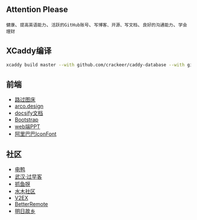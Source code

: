 ## Attention Please

`健康`、`提高英语能力`、`活跃的GitHub账号`、`写博客、开源、写文档`、`良好的沟通能力`、`学会理财`

## XCaddy编译

```sh
xcaddy build master --with github.com/crackeer/caddy-database --with github.com/crackeer/caddy-upload2dir
```

## 前端

- <a href="https://imgse.com" target="_blank" class="large">路过图床</a>
- <a href="https://arco.design/" target="_blank">arco.design</a>
- <a href="https://docsify.js.org/#/" target="_blank">docsify文档</a>
- <a href="https://v3.bootcss.com/getting-started/" target="_blank" class="large">Bootstrap</a>
- <a href="https://nodeppt.js.org/" target="_blank">web端PPT</a>
- <a href="https://www.iconfont.cn/" target="_blank">阿里巴巴IconFont</a>


## 社区

- <a href="https://eleduck.com/" target="_blank">电鸭</a>
- <a href="https://www.guozaoke.com/" target="_blank" class="large">武汉·过早客</a>
- <a href="https://www.zhuayuya.com/" target="_blank">抓鱼呀</a>
- <a href="https://www.newsmth.net" target="_blank">水木社区</a>
- <a href="https://v2ex.com/" target="_blank">V2EX</a>
- <a href="https://www.betterremote.net/jobs" target="_blank" class="large">BetterRemote</a>
- <a href="https://guxiang.app/filter-home/" target="_blank">明日故乡</a>